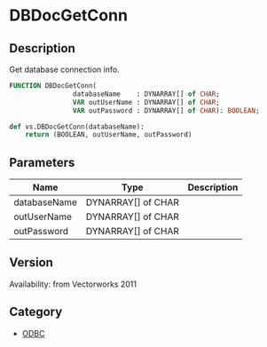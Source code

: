# DBDocGetConn

## Description
Get database connection info.

```pascal
FUNCTION DBDocGetConn(
				databaseName    : DYNARRAY[] of CHAR;
				VAR outUserName : DYNARRAY[] of CHAR;
				VAR outPassword : DYNARRAY[] of CHAR): BOOLEAN;
```

```python
def vs.DBDocGetConn(databaseName):
    return (BOOLEAN, outUserName, outPassword)
```

## Parameters
|Name|Type|Description|
|---|---|---|
|databaseName|DYNARRAY[] of CHAR|   |
|outUserName|DYNARRAY[] of CHAR|   |
|outPassword|DYNARRAY[] of CHAR|   |

## Version
Availability: from Vectorworks 2011

## Category
* [ODBC](../Categories/ODBC.md)
